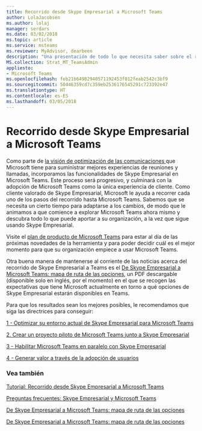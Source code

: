 ```yaml
---
title: Recorrido desde Skype Empresarial a Microsoft Teams
author: LolaJacobsen
ms.author: lolaj
manager: serdars
ms.date: 03/02/2018
ms.topic: article
ms.service: msteams
ms.reviewer: MyAdvisor, dearbeen
description: "Una presentación de todo lo que necesita saber sobre el recorrido a Microsoft Teams desde Skype Empresarial Online."
MS.collection: Strat_MT_TeamsAdmin
appliesto:
- Microsoft Teams
ms.openlocfilehash: feb21b64982940571192453f012feab2542c3bf9
ms.sourcegitcommit: 50446359cd7c359eb2536176545291c723392e47
ms.translationtype: HT
ms.contentlocale: es-ES
ms.lasthandoff: 03/05/2018
---
```

<a name="journey-from-skype-for-business-to-microsoft-teams"></a>Recorrido desde Skype Empresarial a Microsoft Teams
==================================================

Como parte de [la visión de optimización de las comunicaciones ](https://aka.ms/intelligentcommunicationsblog) que Microsoft tiene para suministrar mejores experiencias de reuniones y llamadas, incorporamos las funcionalidades de Skype Empresarial en Microsoft Teams. Este proceso será progresivo, y culminará con la adopción de Microsoft Teams como la única experiencia de cliente. Como cliente valorado de Skype Empresarial, Microsoft le ayuda a recorrer cada uno de los pasos del recorrido hasta Microsoft Teams. Sabemos que se necesita un cierto tiempo para adaptarse a los cambios, de modo que le animamos a que comience a explorar Microsoft Teams ahora mismo y descubra todo lo que puede aportar a su organización, a la vez que sigue usando Skype Empresarial. 

Visite el [plan de producto de Microsoft Teams](https://aka.ms/TeamsRoadmap) para estar al día de las próximas novedades de la herramienta y para poder decidir cuál es el mejor momento para que su organización empiece a usar Microsoft Teams.

Otra buena manera de mantenerse al corriente de las noticias acerca del recorrido de Skype Empresarial a Teams es el [De Skype Empresarial a Microsoft Teams: mapa de ruta de las opciones](https://aka.ms/skype2teamsroadmap), un PDF descargable (disponible solo en inglés, por el momento) en el que se recogen las expectativas que tiene Microsoft actualmente en torno a qué opciones de Skype Empresarial estarán disponibles en Teams.

Para que los resultados sean los mejores posibles, le recomendamos que siga las directrices para conseguir:


[1 - Optimizar su entorno actual de Skype Empresarial para Microsoft Teams](prepare-teams.md)

[2. Crear un proyecto piloto de Microsoft Teams junto a Skype Empresarial](pilot-essentials.md)

[3 - Habilitar Microsoft Teams en paralelo con Skype Empresarial](guidance-SkypeforBusiness.md)

[4 - Generar valor a través de la adopción de usuarios](continue-journey.md)


 
### <a name="see-also"></a>Vea también
[Tutorial: Recorrido desde Skype Empresarial a Microsoft Teams](Tutorial-Journey-SkypeforBusiness-to-Teams.yml)

[Preguntas frecuentes: Skype Empresarial y Microsoft Teams](FAQ-journey.md)

[De Skype Empresarial a Microsoft Teams: mapa de ruta de las opciones](https://aka.ms/skype2teamsroadmap)

[De Skype Empresarial a Microsoft Teams: mapa de ruta de las opciones](https://aka.ms/skype2teamsroadmap)





